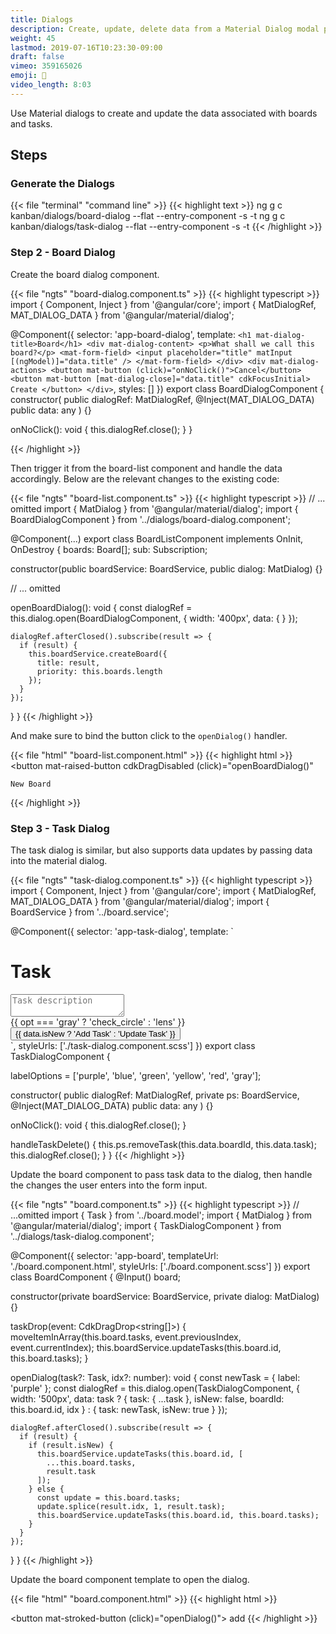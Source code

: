```yaml
---
title: Dialogs
description: Create, update, delete data from a Material Dialog modal popup
weight: 45
lastmod: 2019-07-16T10:23:30-09:00
draft: false
vimeo: 359165026
emoji: 🍱
video_length: 8:03
---
```


Use Material dialogs to create and update the data associated with boards and tasks. 

## Steps 

### Generate the Dialogs

{{< file "terminal" "command line" >}}
{{< highlight text >}}
ng g c kanban/dialogs/board-dialog --flat --entry-component -s -t
ng g c kanban/dialogs/task-dialog --flat --entry-component -s -t
{{< /highlight >}}

### Step 2 - Board Dialog

Create the board dialog component.

{{< file "ngts" "board-dialog.component.ts" >}}
{{< highlight typescript >}}
import { Component, Inject } from '@angular/core';
import { MatDialogRef, MAT_DIALOG_DATA } from '@angular/material/dialog';

@Component({
  selector: 'app-board-dialog',
  template: `
    <h1 mat-dialog-title>Board</h1>
    <div mat-dialog-content>
    <p>What shall we call this board?</p>
      <mat-form-field>
        <input placeholder="title" matInput [(ngModel)]="data.title" />
      </mat-form-field>
    </div>
    <div mat-dialog-actions>
      <button mat-button (click)="onNoClick()">Cancel</button>
      <button mat-button [mat-dialog-close]="data.title" cdkFocusInitial>
        Create
      </button>
    </div>
  `,
  styles: []
})
export class BoardDialogComponent {
  constructor(
    public dialogRef: MatDialogRef<BoardDialogComponent>,
    @Inject(MAT_DIALOG_DATA) public data: any
  ) {}

  onNoClick(): void {
    this.dialogRef.close();
  }
}

{{< /highlight >}}

Then trigger it from the board-list component and handle the data accordingly. Below are the relevant changes to the existing code:  

{{< file "ngts" "board-list.component.ts" >}}
{{< highlight typescript >}}
// ... omitted
import { MatDialog } from '@angular/material/dialog';
import { BoardDialogComponent } from '../dialogs/board-dialog.component';

@Component(...)
export class BoardListComponent implements OnInit, OnDestroy {
  boards: Board[];
  sub: Subscription;

  constructor(public boardService: BoardService, public dialog: MatDialog) {}

  // ... omitted

  openBoardDialog(): void {
    const dialogRef = this.dialog.open(BoardDialogComponent, {
      width: '400px',
      data: {  }
    });

    dialogRef.afterClosed().subscribe(result => {
      if (result) {
        this.boardService.createBoard({
          title: result,
          priority: this.boards.length
        });
      }
    });
  }
}
{{< /highlight >}}

And make sure to bind the button click to the `openDialog()` handler. 

{{< file "html" "board-list.component.html" >}}
{{< highlight html >}}
<button
    mat-raised-button
    cdkDragDisabled
    (click)="openBoardDialog()"
>
    New Board
</button>
{{< /highlight >}}

### Step 3 - Task Dialog

The task dialog is similar, but also supports data updates by passing data into the material dialog. 

{{< file "ngts" "task-dialog.component.ts" >}}
{{< highlight typescript >}}
import { Component, Inject } from '@angular/core';
import { MatDialogRef, MAT_DIALOG_DATA } from '@angular/material/dialog';
import { BoardService } from '../board.service';

@Component({
  selector: 'app-task-dialog',
  template: `
  <h1 mat-dialog-title>Task</h1>
  <div mat-dialog-content class="content">
    <mat-form-field>
      <textarea
        placeholder="Task description"
        matInput
        [(ngModel)]="data.task.description"
      ></textarea>
    </mat-form-field>
    <br />
    <mat-button-toggle-group
      #group="matButtonToggleGroup"
      [(ngModel)]="data.task.label"
    >
      <mat-button-toggle *ngFor="let opt of labelOptions" [value]="opt">
        <mat-icon [ngClass]="opt">{{
          opt === 'gray' ? 'check_circle' : 'lens'
        }}</mat-icon>
      </mat-button-toggle>
    </mat-button-toggle-group>
  </div>
  <div mat-dialog-actions>
    <button mat-button [mat-dialog-close]="data" cdkFocusInitial>
      {{ data.isNew ? 'Add Task' : 'Update Task' }}
    </button>

  </div>
  `,
  styleUrls: ['./task-dialog.component.scss']
})
export class TaskDialogComponent {

  labelOptions = ['purple', 'blue', 'green', 'yellow', 'red', 'gray'];

  constructor(
    public dialogRef: MatDialogRef<TaskDialogComponent>,
    private ps: BoardService,
    @Inject(MAT_DIALOG_DATA) public data: any
  ) {}

  onNoClick(): void {
    this.dialogRef.close();
  }

  handleTaskDelete() {
    this.ps.removeTask(this.data.boardId, this.data.task);
    this.dialogRef.close();
  }
}
{{< /highlight >}}


Update the board component to pass task data to the dialog, then handle the changes the user enters into the form input. 

{{< file "ngts" "board.component.ts" >}}
{{< highlight typescript >}}
// ...omitted
import { Task } from '../board.model';
import { MatDialog } from '@angular/material/dialog';
import { TaskDialogComponent } from '../dialogs/task-dialog.component';

@Component({
  selector: 'app-board',
  templateUrl: './board.component.html',
  styleUrls: ['./board.component.scss']
})
export class BoardComponent {
  @Input() board;

  constructor(private boardService: BoardService, private dialog: MatDialog) {}

  taskDrop(event: CdkDragDrop<string[]>) {
    moveItemInArray(this.board.tasks, event.previousIndex, event.currentIndex);
    this.boardService.updateTasks(this.board.id, this.board.tasks);
  }


  openDialog(task?: Task, idx?: number): void {
    const newTask = { label: 'purple' };
    const dialogRef = this.dialog.open(TaskDialogComponent, {
      width: '500px',
      data: task
        ? { task: { ...task }, isNew: false, boardId: this.board.id, idx }
        : { task: newTask, isNew: true }
    });

    dialogRef.afterClosed().subscribe(result => {
      if (result) {
        if (result.isNew) {
          this.boardService.updateTasks(this.board.id, [
            ...this.board.tasks,
            result.task
          ]);
        } else {
          const update = this.board.tasks;
          update.splice(result.idx, 1, result.task);
          this.boardService.updateTasks(this.board.id, this.board.tasks);
        }
      }
    });
  }
}
{{< /highlight >}}

Update the board component template to open the dialog. 

{{< file "html" "board.component.html" >}}
{{< highlight html >}}

<div 
    class="inner-card"
    cdkDrag
    *ngFor="let task of board.tasks; let i = index"
    (click)="openDialog(task, i)"
>
    <!-- omitted -->
</div>

<button mat-stroked-button (click)="openDialog()">
    <mat-icon>add</mat-icon>
</button>
{{< /highlight >}}